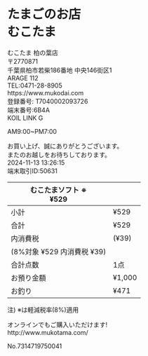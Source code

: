 # たまごのお店<br>むこたま

むこたま 柏の葉店<br>〒2770871<br>千葉県柏市若柴186番地 中央146街区1<br>ARAGE 112<br>TEL:0471\-28\-8905<br>https://www\.mukodai\.com<br>登録番号: T7040002093726<br>端末番号:6B4A<br>KOIL LINK G

AM9:00~PM7:00

お買い上げ、誠にありがとうございます。<br>またのお越しをお待ちしております。<br>2024\-11\-13 13:26:15<br>端末取引ID:50631

|むこたまソフト ※<br>¥529||
|-|-|
|小計|¥529|
|合計|¥529|
|内消費税|\(¥39\)|
|\(8%対象 ¥529 内消費税 ¥39\)||
|合計点数|1点|
|お預り金額|¥1,000|
|お釣り|¥471|

注\) ※は軽減税率\(8%\)適用

オンラインでもご購入いただけます\!<br>http://www\.mukotama\.com/

No\.7314719750041

